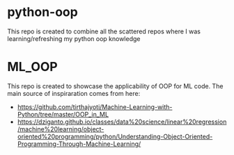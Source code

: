 # python-oop
This repo is created to combine all the scattered repos where I was learning/refreshing my python oop knowledge
# ML_OOP
This repo is created to showcase the applicability of OOP for ML code.
The main source of inspiraration comes from here:
 - https://github.com/tirthajyoti/Machine-Learning-with-Python/tree/master/OOP_in_ML
 - https://dziganto.github.io/classes/data%20science/linear%20regression/machine%20learning/object-oriented%20programming/python/Understanding-Object-Oriented-Programming-Through-Machine-Learning/


